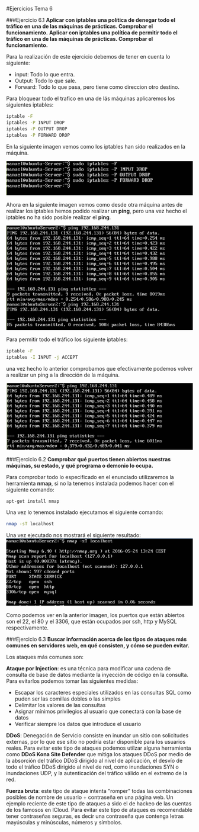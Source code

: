 #Ejercicios Tema 6

###Ejercicio 6.1
**Aplicar con iptables una política de denegar todo el tráfico en una de las máquinas de prácticas. Comprobar el funcionamiento.**
**Aplicar con iptables una política de permitir todo el tráfico en una de las máquinas de prácticas. Comprobar el funcionamiento.**

Para la realización de este ejercicio debemos de tener en cuenta lo siguiente:
<ul>
<li>input: Todo lo que entra.</li>
<li>Output: Todo lo que sale.</li>
<li>Forward: Todo lo que pasa, pero tiene como direccion otro destino.</li>
</ul>

Para bloquear todo el trafico en una de lás máquinas aplicaremos los siguientes iptables:
```sh
iptable -F
iptables -P INPUT DROP
iptables -P OUTPUT DROP
iptables -P FORWARD DROP
```
En la siguiente imagen vemos como los iptables han sido realizados en la máquina. 

![IMG](https://github.com/manuelalonsobraojos/swap1516/blob/master/ejercicios/imagenes/Captura6.1.1.PNG)

Ahora en la siguiente imagen vemos como desde otra máquina antes de realizar los iptables hemos podido realizar un **ping**, pero una vez hecho el iptables no ha sido posible realizar el **ping**.

![IMG](https://github.com/manuelalonsobraojos/swap1516/blob/master/ejercicios/imagenes/Captura6.1.2.PNG)

Para permitir todo el tráfico los siguiente iptables:
```sh
iptable -F
iptables -I INPUT -j ACCEPT
```
una vez hecho lo anterior comprobamos que efectivamente podemos volver a realizar un ping a la dirección de la máquina.

![IMG](https://github.com/manuelalonsobraojos/swap1516/blob/master/ejercicios/imagenes/Captura6.1.3.PNG)


###Ejercicio 6.2
**Comprobar qué puertos tienen abiertos nuestras máquinas, su estado, y qué programa o demonio lo ocupa.**

Para comprobar todo lo especificado en el enunciado utilizaremos la herramienta **nmap**, si no la tenemos instalada podemos hacer con el siguiente comando:
```sh
apt-get install nmap
```
Una vez lo tenemos instalado ejecutamos el siguiente comando:
```sh
nmap -sT localhost
```
Una vez ejecutado nos mostrará el siguiente resultado:
![IMG](https://github.com/manuelalonsobraojos/swap1516/blob/master/ejercicios/imagenes/Captura6.2.1.PNG)

Como podemos ver en la anterior imagen, los puertos que están abiertos son el 22, el 80 y el 3306, que están ocupados por ssh, http y MySQL respectivamente.

###Ejercicio 6.3
**Buscar información acerca de los tipos de ataques más comunes en servidores web, en qué consisten, y cómo se pueden evitar.**

Los ataques más comunes son:

**Ataque por Injection**: es una técnica para modificar una cadena de consulta de base de datos mediante la inyección de código en la consulta. Para evitarlos podemos tomar las siguientes medidas:

<ul>
<li>Escapar los caracteres especiales utilizados en las consultas SQL como puden ser las comillas dobles o las simples</li>
<li>Delimitar los valores de las consultas</li>
<li>Asignar mínimos privilegios al usuario que conectará con la base de datos</li>
<li>Verificar siempre los datos que introduce el usuario</li>
</ul>

**DDoS**: Denegación de Servicio consiste en inundar un sitio con solicitudes externas, por lo que ese sitio no podría estar disponible para los usuarios reales. Para evitar este tipo de ataques podemos utilzar alguna herramienta como **DDoS Kona Site Defender** que mitiga los ataques DDoS por medio de la absorción del tráfico DDoS dirigido al nivel de aplicación, el desvío de todo el tráfico DDoS dirigido al nivel de red, como inundaciones SYN o inundaciones UDP, y la autenticación del tráfico válido en el extremo de la red. 

**Fuerza bruta**: este tipo de ataque intenta "romper" todas las combinaciones posibles de nombre de usuario + contraseña en una página web. Un ejemplo reciente de este tipo de ataques a sido el de hackeo de las cuentas de los famosos en ICloud. Para evitar este tipo de ataques es recomendable tener contraseñas seguras, es decir una contraseña  que contenga letras mayúsculas y minúsculas, números y símbolos.


